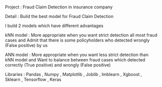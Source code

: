 Project : Fraud Claim Detection in insurance company

Detail : Build the best model for Fraud Claim Detection

I build 2 models which have different advantages 

kNN model : 
More appropriate when you want strict detection all most fraud cases 
and 
Admit that there is some policyholders who detected wrongly (False positive) by us

ANN model : 
More appropriate when you want less strict detection than kNN model 
and 
Want to balance between fraud cases which detected correctly (True positive) and wrongly (False positive)

Libraries : Pandas , Numpy , Matplotlib , Joblib , Imblearn , Xgboost , Sklearn  , Tensorflow , Keras 
